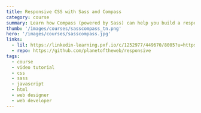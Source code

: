 ```yaml
---
title: Responsive CSS with Sass and Compass
category: course
summary: Learn how Compass (powered by Sass) can help you build a responsive layout workflow that is easier, faster, and more compatible than CSS alone.
thumb: '/images/courses/sasscompass_tn.png'
hero: '/images/courses/sasscompass.jpg'
links:
  - lil: https://linkedin-learning.pxf.io/c/1252977/449670/8005?u=https%3A%2F%2Flinkedin-learning.pxf.io%2Fc%2F1252977%2F449670%2F8005%3Fu%3Dhttps%253A%252F%252Fwww.linkedin.com%252Flearning%252Flearning-angularjs-1-2
  - repo: https://github.com/planetoftheweb/responsive
tags:
  - course
  - video tutorial
  - css
  - sass
  - javascript
  - html
  - web designer
  - web developer
---
```

